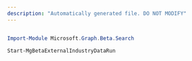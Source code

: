 ```yaml
---
description: "Automatically generated file. DO NOT MODIFY"
---
```


```powershell

Import-Module Microsoft.Graph.Beta.Search

Start-MgBetaExternalIndustryDataRun

```